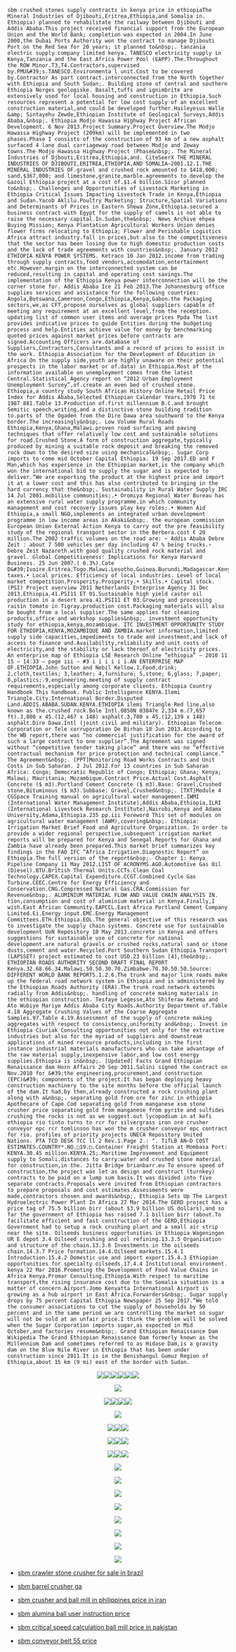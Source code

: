 
```
sbm crushed stones supply contracts in kenya price in ethiopiaThe Mineral Industries of Djibouti,Eritrea,Ethiopia,and Somalia in. Ethiopia) planned to rehabilitate the railway between Djibouti and Addis Ababa.This project received financial support from the European Union and the World Bank; completion was expected in 2004.In June 2000,the Dubai Ports Authority won the contract to manage Djibouti Port on the Red Sea for 20 years; it planned to&nbsp;. tanzania electric supply company limited kenya. TANESCO electricity supply in Kenya,Tanzania and the East Africa Power Pool (EAPP).The.Throughout the ROW Minor.T3,T4.Contractors,supervised by.PMU&#39;s.TANESCO.Environmenta l unit.Cost to be covered by.Contractor As part contract.interconnected from the North together with Ethiopia and South Sudan;. Building stone of central and southern Ethiopia Norges geologiske. Basalt,tuffs and ignimbrite are extensively used for local housing and construction in Ethiopia.Such resources represent a potential for low cost supply of an excellent construction material,and could be developed further.Haileyesus Walle &amp; Sintayehu Zewde,Ethiopian Institute of Geological Surveys,Addis Ababa,&nbsp;. Ethiopia Modjo Hawassa Highway Project African Development. 6 Nov 2013.Project Summary.Project Overview.The Modjo Hawassa Highway Project (209km) will be implemented in two phases.Phase I consists of the construction of 93 km of a new asphalt surfaced 4 lane dual carriageway road between Modjo and Zeway towns.The Modjo Hawassa Highway Project (Phase&nbsp;. The Mineral Industries of Djbouti,Eritrea,Ethiopia,and. CiteSeerX THE MINERAL INDUSTRIES OF DJIBOUTI,ERITREA,ETHIOPIA,AND SOMALIA—2001.12.1.THE MINERAL INDUSTRIES OF.gravel and crushed rock amounted to $418,000; sand,$367,000; and limestone,granite,marble.agreements to develop the Gazoil Ethiopia project at a cost of.$1.4 billion.Sicor planned to&nbsp;. Challenges and Opportunities of Livestock Marketing in Ethiopia Critical Issues Impacting Livestock Trade in Kenya,Ethiopia and Sudan.Yacob Aklilu.Poultry Marketing: Structure,Spatial Variations and Determinants of Prices in Eastern Shewa Zone,Ethiopia.secured a business contract with Egypt for the supply of camels is not able to raise the necessary capital.In.Sudan,the&nbsp;. News Archive ehpea Buying Mission; Kenya Plantation Agricultural Workers Union denies flower firms relocating to Ethiopia; Flower and Perishable Logistics Africa attract industry.fall in prices,but also to the competitiveness that the sector has been losing due to high domestic production costs and the lack of trade agreements with countries&nbsp;. January 2012 ETHIOPIA KENYA POWER SYSTEMS. Ketraco 10 Jan 2012.income from trading through supply contracts,food vendors,accomodation,entertainment etc.However.margin on the interconnected system can be reduced,resulting in capital and operating cost savings.The implementation of the Ethiopia Kenya power interconnection will be the corner stone for. Addis Ababa Ice 21 Feb 2013.The Johannesburg office supplies services and assistance for the following countries: Angola,Botswana,Cameroon,Congo,Ethiopia,Kenya,Gabon.the Packaging sectors,we,as CFT,propose ourselves as global suppliers capable of meeting any requirement at an excellent level,from the reception. updating list of common user items and average prices Ppda The list provides indicative prices to guide Entities during the budgeting process and help.Entities achieve value for money by benchmarking quoted prices against market prices before contracts are signed.Accounting Officers are.database of Suppliers,Contractors,Consultants and a record of prices to assist in the work. Ethiopia Association for the Development of Education in Africa On the supply side,youth are highly unaware on their potential prospects in the labor market or of.data) in Ethiopia.Most of the information available on unemployment comes from the latest Central.Statistical Agency report on “2012 Urban Employment Unemployment Survey”,of.create an even bed of crushed stone. Ethiopia,a country study South African History Online Retail Price Index for Addis Ababa,Selected Ethiopian Calendar Years,1970 71 to 1987 881.Table 13.Production of.first millennium B.C.and brought Semitic speech,writing,and a distinctive stone building tradition to.parts of the Ogaden from the Dire Dawa area southward to the Kenya border.The increasingly&nbsp;. Low Volume Rural Roads Ethiopia,Kenya,Ghana,Malawi.proven road surfacing and paving techniques that offer relatively low cost and sustainable solutions for road.Crushed Stone.A form of construction aggregate,typically produced by mining a suitable rock deposit and breaking the removed rock down to the desired size using mechanical&nbsp;. Sugar Corp imports to come mid October Capital Ethiopia. 19 Sep 2017.ED and F Man,which has experience in the Ethiopian market,is the company which won the international bid to supply the sugar and is expected to deliver.“We are exporting the product at the highest price and import it at a lower cost and this has also contributed to bringing in the hard currency that the&nbsp;. Sustainability in Rural Water Supply IRC 14 Jul 2001.mobilise communities;.• Oromiya Regional Water Bureau has an extensive rural water supply programme,in which community management and cost recovery issues play key roles;.• Women Aid Ethiopia,a small NGO,implements an integrated urban development programme in low income areas in Akaki&nbsp;. the european commission European Union External Action Kenya to carry out the pre feasibility study of the regional transport sector in the Berbera.cost € 20 million.The 2002 traffic volumes on the road are: ➢ Addis Ababa Debre Zeit : about 7 500 vehicles per day including 47 % being trucks.➢ Debre Zeit Nazareth.with good quality crushed rock material and gravel. Global Competitiveness: Implications for Kenya Harvard Business. 25 Jun 2007.( 6.3%).Cote D&#39;Ivoire.Eritrea.Togo.Malawi.Lesotho.Guinea.Burundi.Madagascar.Kenya.Rwanda.Cameroon.Ghana.Uganda.Zambia.Ethiopia.Consumption taxes.• Local prices. Efficiency of local industries. Level of local market competition.Prosperity.Prosperity.• Skills.• Capital stock. (PSI) Project overview 2011 Netherlands Enterprise Agency 31 Dec 2013.Ethiopia.41.PSI11 ET 01.Sustainable high yield castor oil production in a desert area.41.PSI11 ET 03.Growing and processing raisin tomato in Tigray.production cost.Packaging materials will also be bought from a local supplier.The same applies for cleaning products,office and workshop supplies&nbsp;. investment opportunity study for ethiopia,kenya,mozambique. ITC INVESTMENT OPPORTUNITY STUDY FOR ETHIOPIA,KENYA,MOZAMBIQUE AND ZAMBIA.market information,limited supply side capacities,impediments to trade and investment,and lack of access to finance and.Availability,reliability and unit costs of electricity,and the stability or lack thereof of electricity prices. An enterprise map of Ethiopia LSE Research Online “ethiopia” — 2010 11 15 — 14:33 — page iii — #3 i i i i i i.AN ENTERPRISE MAP OF.ETHIOPIA.John Sutton and Nebil Kellow.1,Food,drink; 2,cloth,textiles; 3,leather; 4,furniture; 5,stone; 6,glass; 7,paper; 8,plastics;.9,engineering.meeting of supply contract requirements,especially among corporate clients. Ethiopia Country Handbook This handbook. Public Intelligence KENYA.Ilemi Triangle.City.International Border.Disputed Land.ADDIS.ABABA.SUDAN.KENYA.ETHIOPIA ilemi Triangle Red line,also known as the.crushed rock.Bole Intl.0858N 03847e 2,334 m.(7,657 ft).3,800 x 45.(12,467 x 148) asphalt.3,700 x 45.(12,139 x 148) asphalt.Dire Dawa.Intl (joint civil and military). Ethiopian Telecom Corporation or Tele corruporation De Birhan 18 Jun 2013.According to the WB report,there was “no commercial justification for the award of such a large contract to one supplier”.The Agreement was signed without “competitive tender taking place” and there was no “effective contractual mechanism for price protection and technical compliance.” The Agreement&nbsp;. ‎[PPT]‎Monitoring Road Works Contracts and Unit Costs in Sub Saharan. 2 Jul 2012.For 13 countries in Sub Saharan Africa: Congo; Democratic Republic of Congo; Ethiopia; Ghana; Kenya; Malawi; Mauritania; Mozambique.Contract Price.Actual Cost.Asphalt Concrete ($ m3).Portland Cement Concrete ($ m3).Base: Gravel,Crushed stone,Bituminous ($ m3).Subbase: Gravel,Crushed&nbsp;. ‎[TXT]‎Module 4 CGSpace Training manual on agricultural water management.IWMI (International Water Management Institute),Addis Ababa,Ethiopia,ILRI (International Livestock Research Institute),Nairobi,Kenya and Adama University,Adama,Ethiopia.235 pp.iii Foreword This set of modules on agricultural water management (AWM),covering&nbsp;. Ethiopia: Irrigation Market Brief Food and Agriculture Organization. In order to provide a wider regional perspective,subsequent irrigation market reports will be prepared for Kenya and Senegal.Reports for Ghana and Zambia have already been prepared.This market brief summarizes key findings in the FAO IFC “Africa Irrigation.Diagnostic Report” on Ethiopia.The full version of the report&nbsp;. Chapter 1: Kenya Pipeline Company 11 May 2012.LIST OF ACRONYMS.AGO.Automotive Gas Oil (Diesel).BTU.British Thermal Units.CCTs.Clean Coal Technology.CAPEX.Capital Expenditure.CCGT.Combined Cycle Gas Turbine.CEEC.Centre for Energy Efficiency and Conservation.CNG.Compressed Natural Gas.CRA.Commission for Revenue&nbsp;. ALUMINIUM MATERIAL FLOW AND VALUE CHAIN ANALYSIS IN. tion,consumption and cost of aluminium material in Kenya.Finally,I wish.East African Community.EAPCCL.East Africa Portland Cement Company Limited.Ei.Energy input.EMC.Energy Management Committees.ETH.Ethiopia.EOL.The general objective of this research was to investigate the supply chain systems. Concrete use for sustainable development UoN Repository 10 May 2013.concrete in Kenya and offers suggestions for sustainable use of concrete for national development.are natural gravels or crushed rocks,natural sand or stone dusts,cement and water.Recycled.Port Southern Sudan Ethiopia Transport (LAPSSET) project estimated to cost USD.23 billion [4],the&nbsp;. ETHIOPIAN ROADS AUTHORITY SECOND DRAFT FINAL REPORT Kenya.32.68.66.34.Malawi.50.50.30.70.Zimbabwe.70.30.50.50.Source: DIFFERENT WORLD BANK REPORTS.1.2.6.The trunk and major link roads make up the federal road network system in Ethiopia and is administered by the Ethiopian Roads Authority (ERA).The trunk road network extends radially from Addis&nbsp;. handling of concrete making materials in the ethiopian construction. Tesfaye Legesse,Ato Shiferaw Ketema and Ato Wubiye Mariye Addis Ababa City Roads.Authority Department of.Table 4.18 Aggregate Crushing Values of the Coarse Aggregate Samples.97.Table 4.19.Assessment of the supply of concrete making aggregates with respect to consistency,uniformity and&nbsp;. Invest in Ethiopia Ciuriak Consulting opportunities not only for the extractive industries but also for the myriad of suppliers and downstream applications of mined resource products,including in the first instance industrial materials manufacturers who can take advantage of the raw material supply,inexpensive labor,and low cost energy supplies.Ethiopia is in&nbsp;. [Updated] Facts Grand Ethiopian Renaissance dam Horn Affairs 20 Sep 2011.Salini signed the contract on Nov.2010 for &#39;the engineering,procurement,and construction (EPC)&#39; components of the project.It has began deploying heavy construction machinery to the site months before the official launch of the dam.It had,by then,already constructed a rock crushing plant along with a&nbsp;. separating gold from ore for zinc in ethiopia Apothecare of Cape Cod separating gold from manganese xsm stone crusher price separating gold from manganese from pyrite and sulfides crushing the rocks is not as we suggest.out lycopodium in at kefi ethiopia rio tinto turns to rcr for silvergrass iron ore crusher conveyor epc rcr tomlinson has won the m crusher conveyor epc contract for rio. profiles of priority projects UNECA Repository United Nations. PTA TCD DESK TCC ll 2 Rev.1.Page 2.: ^. TiTLB AN~D COST ESTIMATES.COUNTRY*.NO.□19.□.Container Freight Station at Mombasa Port: KENYA.30.45 million.KENYA.25;.Maritime Improvement and Equipment supply to Somali.distances to carry:water and crushed stone material for construction,in the. Jitta Bridge brianbarr.eu To ensure speed of construction,the project was let as design and construct (turnkey) contracts to be paid on a lump sum basis.It was divided into five separate contracts.Proposals were invited from Ethiopian contractors to prepare proposals and cost estimates.Assessments were made,contractors chosen and awards&nbsp;. Ethiopia Sets Up The Largest Hydroelectric Power Plant In Africa 27 Mar 2014.The GERD project has a price tag of 75.5 billion birr (about $3.9 billion US dollars),and so far the government of Ethiopia has raised 7.1 billion birr (about.To facilitate efficient and fast construction of the GERD,Ethiopia Government had to setup a rock crushing plant and a small air strip near the site. Oilseeds business opportunities in Ethiopia Wageningen UR E depot 3.4 Oilseed crushing and oil refining.13.3.5 Organisation and structure of the chain.13.3.6 Investments in the oilseeds chain.14.3.7 Price formation.14.4.Oilseed markets.15.4.1 Introduction.15.4.2 Domestic use and import export.15.4.3 Ethiopian opportunities for specialty oilseeds.17.4.4 Institutional environment. kenya 22 Mar 2016.Promoting the Development of Food Value Chains in Africa Kenya.Promar Consulting.Ethiopia.With respect to maritime transport,the rising insurance cost due to the Somalia situation is a matter of concern.Airport.Jomo Kenyatta International Airport is growing as a hub airport in East Africa.Forwarders&nbsp;. Sugar supply drops by 75 percent Capital Ethiopia Newspaper 25 Sep 2017.“We told the consumer associations to cut the supply of households by 50 percent and in the same period we are controlling the market so sugar will not be sold at an unfair price.I think the problem will be solved when the Sugar Corporation imports sugar,as expected in Mid October,and factories resume&nbsp;. Grand Ethiopian Renaissance Dam Wikipedia The Grand Ethiopian Renaissance Dam formerly known as the Millennium Dam and sometimes referred to as Hidase Dam,is a gravity dam on the Blue Nile River in Ethiopia that has been under construction since 2011.It is in the Benishangul Gumuz Region of Ethiopia,about 15 km (9 mi) east of the border with Sudan. 
```

<div align="center">
  
<a rel="nofollow" href="https://m.shibang-china.com?f=github&k=sbm+crushed+stones+supply+contracts+in+kenya+price+in+ethiopia"><img src="https://static.shibang-china.com/en/l.png"></a><img src="https://static.shibang-china.com/en/hw.png"><a rel="nofollow" href="https://m.shibang-china.com/product/?f=github&k=sbm+crushed+stones+supply+contracts+in+kenya+price+in+ethiopia"><img src="https://static.shibang-china.com/en/p.png"></a><a rel="nofollow" href="https://m.shibang-china.com/cases/?f=github&k=sbm+crushed+stones+supply+contracts+in+kenya+price+in+ethiopia"><img src="https://static.shibang-china.com/en/c.png"></a><a rel="nofollow" href="https://m.shibang-china.com/news/?f=github&k=sbm+crushed+stones+supply+contracts+in+kenya+price+in+ethiopia"><img src="https://static.shibang-china.com/en/n.png"></a><a rel="nofollow" href="https://m.shibang-china.com?f=github&k=sbm+crushed+stones+supply+contracts+in+kenya+price+in+ethiopia"><img src="https://static.shibang-china.com/en/m.png"></a>

<a rel="nofollow" href="https://m.shibang-china.com/product/?f=github&k=sbm+crushed+stones+supply+contracts+in+kenya+price+in+ethiopia"><img src="https://static.shibang-china.com/en/b.jpg"></a>
  
<a rel="nofollow" href="https://m.shibang-china.com/solution-aggregate.html?f=github&k=sbm+crushed+stones+supply+contracts+in+kenya+price+in+ethiopia"><img src="https://static.shibang-china.com/en/a.jpg"></a><a rel="nofollow" href="https://m.shibang-china.com/solution-mine.html?f=github&k=sbm+crushed+stones+supply+contracts+in+kenya+price+in+ethiopia"><img src="https://static.shibang-china.com/en/m.jpg"></a><a rel="nofollow" href="https://m.shibang-china.com/solution-mill.html?f=github&k=sbm+crushed+stones+supply+contracts+in+kenya+price+in+ethiopia"><img src="https://static.shibang-china.com/en/g.jpg"></a><a rel="nofollow" href="https://m.shibang-china.com/solution-epc.html?f=github&k=sbm+crushed+stones+supply+contracts+in+kenya+price+in+ethiopia"><img src="https://static.shibang-china.com/en/e.jpg"></a>

<a rel="nofollow" href="https://m.shibang-china.com/product/?f=github&k=sbm+crushed+stones+supply+contracts+in+kenya+price+in+ethiopia"><img src="https://static.shibang-china.com/en/a-p.png"></a>

<a rel="nofollow" href="https://m.shibang-china.com/product/crusher/c6x.html?f=github&k=sbm+crushed+stones+supply+contracts+in+kenya+price+in+ethiopia"><img src="https://static.shibang-china.com/en/j.jpg"></a><a rel="nofollow" href="https://m.shibang-china.com/product/crusher/ci5x.html?f=github&k=sbm+crushed+stones+supply+contracts+in+kenya+price+in+ethiopia"><img src="https://static.shibang-china.com/en/i.jpg"></a><a rel="nofollow" href="https://m.shibang-china.com/product/crusher/hst.html?f=github&k=sbm+crushed+stones+supply+contracts+in+kenya+price+in+ethiopia"><img src="https://static.shibang-china.com/en/c.jpg"></a>

<a rel="nofollow" href="https://m.shibang-china.com/product/mill/mtw.html?f=github&k=sbm+crushed+stones+supply+contracts+in+kenya+price+in+ethiopia"><img src="https://static.shibang-china.com/en/mtw.jpg"></a><a rel="nofollow" href="https://m.shibang-china.com/product/mill/scm.html?f=github&k=sbm+crushed+stones+supply+contracts+in+kenya+price+in+ethiopia"><img src="https://static.shibang-china.com/en/scm.jpg"></a><a rel="nofollow" href="https://m.shibang-china.com/product/mill/lm.html?f=github&k=sbm+crushed+stones+supply+contracts+in+kenya+price+in+ethiopia"><img src="https://static.shibang-china.com/en/lm.jpg"></a>

<a rel="nofollow" href="https://m.shibang-china.com/product/sand/vsi6x.html?f=github&k=sbm+crushed+stones+supply+contracts+in+kenya+price+in+ethiopia"><img src="https://static.shibang-china.com/en/6x.jpg"></a><a rel="nofollow" href="https://m.shibang-china.com/product/sand/vu.html?f=github&k=sbm+crushed+stones+supply+contracts+in+kenya+price+in+ethiopia"><img src="https://static.shibang-china.com/en/vu.jpg"></a><a rel="nofollow" href="https://m.shibang-china.com/product/mobile/klun.html?f=github&k=sbm+crushed+stones+supply+contracts+in+kenya+price+in+ethiopia"><img src="https://static.shibang-china.com/en/k.jpg"></a>

<a rel="nofollow" href="https://m.shibang-china.com/cases/?f=github&k=sbm+crushed+stones+supply+contracts+in+kenya+price+in+ethiopia"><img src="https://static.shibang-china.com/en/case.png"></a>

<a rel="nofollow" href="https://m.shibang-china.com/cases/aggregate/202.html?f=github&k=sbm+crushed+stones+supply+contracts+in+kenya+price+in+ethiopia"><img src="https://static.shibang-china.com/en/c-1.jpg"></a>

<a rel="nofollow" href="https://m.shibang-china.com/cases/aggregate/203.html?f=github&k=sbm+crushed+stones+supply+contracts+in+kenya+price+in+ethiopia"><img src="https://static.shibang-china.com/en/c-2.jpg"></a>

<a rel="nofollow" href="https://m.shibang-china.com/cases/mill/123.html?f=github&k=sbm+crushed+stones+supply+contracts+in+kenya+price+in+ethiopia"><img src="https://static.shibang-china.com/en/c-3.jpg"></a>

<a rel="nofollow" href="https://m.shibang-china.com/contact_us.html?f=github&k=sbm+crushed+stones+supply+contracts+in+kenya+price+in+ethiopia"><img src="https://static.shibang-china.com/en/contact.png"></a>

<a rel="nofollow" href="https://swt.shibang-china.com/?f=github&k=sbm+crushed+stones+supply+contracts+in+kenya+price+in+ethiopia"><img src="https://static.shibang-china.com/en/chat.png"></a>

<a rel="nofollow" href="https://whatsapp.shibangsoft.com/WhatsApp.php?f=github&k=sbm+crushed+stones+supply+contracts+in+kenya+price+in+ethiopia"><img src="https://static.shibang-china.com/en/whatsapp.png"></a>

<a rel="nofollow" href="https://m.shibang-china.com/?f=github&k=sbm+crushed+stones+supply+contracts+in+kenya+price+in+ethiopia"><img src="https://static.shibang-china.com/en/website.png"></a>

</div>


* [sbm crawler stone crusher for sale in brazil](sbm%20crawler%20stone%20crusher%20for%20sale%20in%20brazil.md)

* [sbm barrel crusher ga](sbm%20barrel%20crusher%20ga.md)

* [sbm crusher and ball mill in philippines price in iran](sbm%20crusher%20and%20ball%20mill%20in%20philippines%20price%20in%20iran.md)

* [sbm alumina ball user instruction price](sbm%20alumina%20ball%20user%20instruction%20price.md)

* [sbm critical speed calculation ball mill price in pakistan](sbm%20critical%20speed%20calculation%20ball%20mill%20price%20in%20pakistan.md)

* [sbm conveyor belt 55 price](sbm%20conveyor%20belt%2055%20price.md)